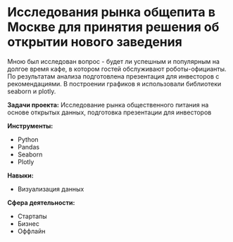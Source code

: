 # Исследования рынка общепита в Москве для принятия решения об открытии нового заведения

Мною был исследован вопрос - будет ли успешным и популярным на долгое время кафе, в котором гостей 
обслуживают роботы-официанты.  
По результатам анализа подготовлена презентация для инвесторов с рекомендациями. В построении графиков 
я использовали библиотеки seaborn и plotly. 


**Задачи проекта:**
Исследование рынка общественного питания на основе открытых данных, подготовка презентации для 
инвесторов

**Инструменты:**
- Python
- Pandas
- Seaborn
- Plotly

**Навыки:**  

- Визуализация данных

**Сфера деятельности:**
- Стартапы
- Бизнес
- Оффлайн
